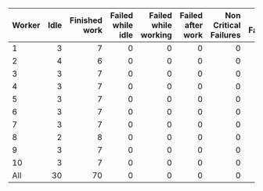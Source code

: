 | Worker   |   Idle |   Finished work |   Failed while idle |   Failed while working |   Failed after work |   Non Critical Failures |   Total Failures |   Working times |
|:---------|-------:|----------------:|--------------------:|-----------------------:|--------------------:|------------------------:|-----------------:|----------------:|
| 1        |      3 |               7 |                   0 |                      0 |                   0 |                       0 |                0 |               7 |
| 2        |      4 |               6 |                   0 |                      0 |                   0 |                       0 |                0 |               6 |
| 3        |      3 |               7 |                   0 |                      0 |                   0 |                       0 |                0 |               7 |
| 4        |      3 |               7 |                   0 |                      0 |                   0 |                       0 |                0 |               7 |
| 5        |      3 |               7 |                   0 |                      0 |                   0 |                       0 |                0 |               7 |
| 6        |      3 |               7 |                   0 |                      0 |                   0 |                       0 |                0 |               7 |
| 7        |      3 |               7 |                   0 |                      0 |                   0 |                       0 |                0 |               7 |
| 8        |      2 |               8 |                   0 |                      0 |                   0 |                       0 |                0 |               8 |
| 9        |      3 |               7 |                   0 |                      0 |                   0 |                       0 |                0 |               7 |
| 10       |      3 |               7 |                   0 |                      0 |                   0 |                       0 |                0 |               7 |
| All      |     30 |              70 |                   0 |                      0 |                   0 |                       0 |                0 |              70 |